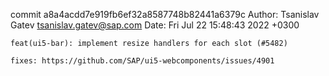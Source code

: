 commit a8a4acdd7e919fb6ef32a8587748b82441a6379c
Author: Tsanislav Gatev <tsanislav.gatev@sap.com>
Date:   Fri Jul 22 15:48:43 2022 +0300

    feat(ui5-bar): implement resize handlers for each slot (#5482)
    
    fixes: https://github.com/SAP/ui5-webcomponents/issues/4901
